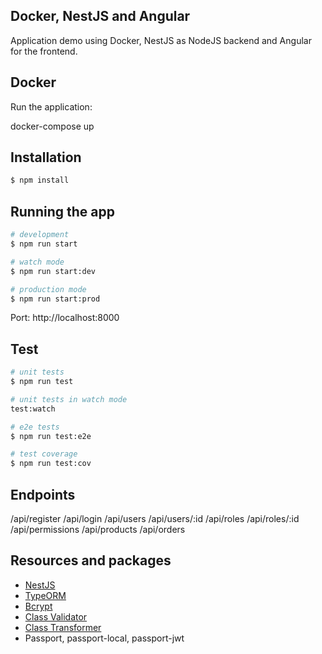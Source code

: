 ## Docker, NestJS and Angular

Application demo using Docker, NestJS as NodeJS backend and Angular for the frontend.

## Docker

Run the application:

  docker-compose up

## Installation

```bash
$ npm install
```

## Running the app

```bash
# development
$ npm run start

# watch mode
$ npm run start:dev

# production mode
$ npm run start:prod
```

Port: http://localhost:8000

## Test

```bash
# unit tests
$ npm run test

# unit tests in watch mode
test:watch

# e2e tests
$ npm run test:e2e

# test coverage
$ npm run test:cov
```

## Endpoints

  /api/register
  /api/login
  /api/users
  /api/users/:id
  /api/roles
  /api/roles/:id
  /api/permissions
  /api/products
  /api/orders

## Resources and packages

- [NestJS](https://nestjs.com/)
- [TypeORM](https://typeorm.io/)
- [Bcrypt](https://www.npmjs.com/package/bcrypt)
- [Class Validator](https://github.com/typestack/class-validator)
- [Class Transformer](https://www.npmjs.com/package/class-transformer)
- Passport, passport-local, passport-jwt
